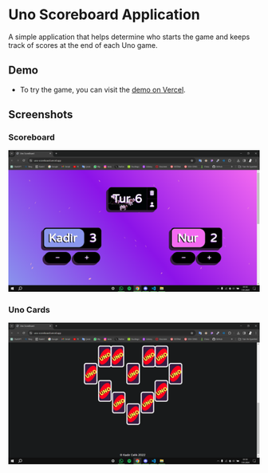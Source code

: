 # Uno Scoreboard Application

A simple application that helps determine who starts the game and keeps track of scores at the end of each Uno game.


## Demo

- To try the game, you can visit the [demo on Vercel](https://uno-scoreboard.vercel.app/).

## Screenshots

### Scoreboard
![Scoreboard](https://github.com/KadirChelik/Uno-scoreboard/blob/main/unoss1.png)

### Uno Cards
![Uno Cards](https://github.com/KadirChelik/Uno-scoreboard/blob/main/unoss2.png)
